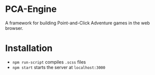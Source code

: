 # PCA-Engine
A framework for building Point-and-Click Adventure games in the web browser.

# Installation
- `npm run-script` compiles `.scss` files
- `npm start` starts the server at `localhost:3000`



